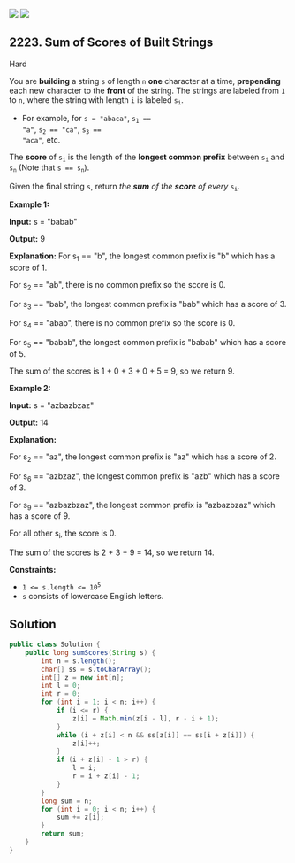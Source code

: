 [![](https://img.shields.io/github/stars/javadev/LeetCode-in-Java?label=Stars&style=flat-square)](https://github.com/javadev/LeetCode-in-Java)
[![](https://img.shields.io/github/forks/javadev/LeetCode-in-Java?label=Fork%20me%20on%20GitHub%20&style=flat-square)](https://github.com/javadev/LeetCode-in-Java/fork)

## 2223\. Sum of Scores of Built Strings

Hard

You are **building** a string `s` of length `n` **one** character at a time, **prepending** each new character to the **front** of the string. The strings are labeled from `1` to `n`, where the string with length `i` is labeled <code>s<sub>i</sub></code>.

*   For example, for `s = "abaca"`, <code>s<sub>1</sub> == "a"</code>, <code>s<sub>2</sub> == "ca"</code>, <code>s<sub>3</sub> == "aca"</code>, etc.

The **score** of <code>s<sub>i</sub></code> is the length of the **longest common prefix** between <code>s<sub>i</sub></code> and <code>s<sub>n</sub></code> (Note that <code>s == s<sub>n</sub></code>).

Given the final string `s`, return _the **sum** of the **score** of every_ <code>s<sub>i</sub></code>.

**Example 1:**

**Input:** s = "babab"

**Output:** 9

**Explanation:** For s<sub>1</sub> == "b", the longest common prefix is "b" which has a score of 1. 

For s<sub>2</sub> == "ab", there is no common prefix so the score is 0. 

For s<sub>3</sub> == "bab", the longest common prefix is "bab" which has a score of 3. 

For s<sub>4</sub> == "abab", there is no common prefix so the score is 0. 

For s<sub>5</sub> == "babab", the longest common prefix is "babab" which has a score of 5. 

The sum of the scores is 1 + 0 + 3 + 0 + 5 = 9, so we return 9.

**Example 2:**

**Input:** s = "azbazbzaz"

**Output:** 14

**Explanation:** 

For s<sub>2</sub> == "az", the longest common prefix is "az" which has a score of 2. 

For s<sub>6</sub> == "azbzaz", the longest common prefix is "azb" which has a score of 3. 

For s<sub>9</sub> == "azbazbzaz", the longest common prefix is "azbazbzaz" which has a score of 9. 

For all other s<sub>i</sub>, the score is 0. 

The sum of the scores is 2 + 3 + 9 = 14, so we return 14.

**Constraints:**

*   <code>1 <= s.length <= 10<sup>5</sup></code>
*   `s` consists of lowercase English letters.

## Solution

```java
public class Solution {
    public long sumScores(String s) {
        int n = s.length();
        char[] ss = s.toCharArray();
        int[] z = new int[n];
        int l = 0;
        int r = 0;
        for (int i = 1; i < n; i++) {
            if (i <= r) {
                z[i] = Math.min(z[i - l], r - i + 1);
            }
            while (i + z[i] < n && ss[z[i]] == ss[i + z[i]]) {
                z[i]++;
            }
            if (i + z[i] - 1 > r) {
                l = i;
                r = i + z[i] - 1;
            }
        }
        long sum = n;
        for (int i = 0; i < n; i++) {
            sum += z[i];
        }
        return sum;
    }
}
```